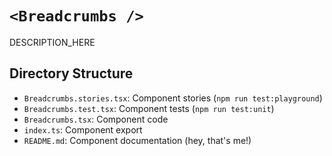 # `<Breadcrumbs />`

DESCRIPTION_HERE

## Directory Structure

- `Breadcrumbs.stories.tsx`: Component stories (`npm run test:playground`)
- `Breadcrumbs.test.tsx`: Component tests (`npm run test:unit`)
- `Breadcrumbs.tsx`: Component code
- `index.ts`: Component export
- `README.md`: Component documentation (hey, that's me!)
